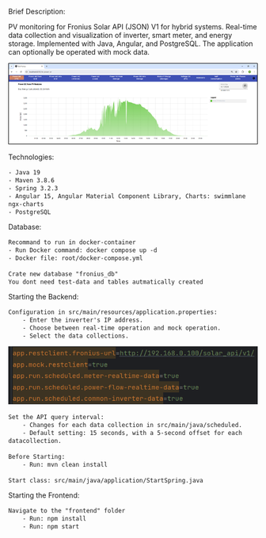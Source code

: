 Brief Description:

PV monitoring for Fronius Solar API (JSON) V1 for hybrid systems. Real-time data collection and visualization of inverter, smart meter, and energy storage. Implemented with Java, Angular, and PostgreSQL. The application can optionally be operated with mock data.

![img.png](img.png)

Technologies:

    - Java 19
    - Maven 3.8.6
    - Spring 3.2.3
    - Angular 15, Angular Material Component Library, Charts: swimmlane ngx-charts
    - PostgreSQL 

Database:

    Recommand to run in docker-container
    - Run Docker command: docker compose up -d
    - Docker file: root/docker-compose.yml

    Crate new database "fronius_db"
    You dont need test-data and tables autmatically created

Starting the Backend:

    Configuration in src/main/resources/application.properties:
        - Enter the inverter's IP address.
        - Choose between real-time operation and mock operation.
        - Select the data collections.
![img_1.png](img_1.png)

    Set the API query interval:
        - Changes for each data collection in src/main/java/scheduled.
        - Default setting: 15 seconds, with a 5-second offset for each datacollection.

    Before Starting:
        - Run: mvn clean install

    Start class: src/main/java/application/StartSpring.java

Starting the Frontend:

    Navigate to the "frontend" folder
        - Run: npm install
        - Run: npm start
